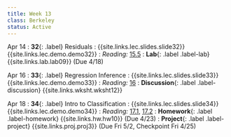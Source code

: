 ```yaml
---
title: Week 13
class: Berkeley
status: Active
---
```


Apr 14
: **32**{: .label} Residuals
  : {{site.links.lec.slides.slide32}} {{site.links.lec.demo.demo32}}
: _Reading:_ [15.5](https://inferentialthinking.com/chapters/15/5/Visual_Diagnostics.html)
: **Lab**{: .label .label-lab} {{site.links.lab.lab09}} (Due 4/18)

Apr 16
: **33**{: .label} Regression Inference
    : {{site.links.lec.slides.slide33}} {{site.links.lec.demo.demo33}}
: _Reading:_ [16](https://inferentialthinking.com/chapters/16/Inference_for_Regression.html)
: **Discussion**{: .label .label-discussion} {{site.links.wksht.wksht12}}

Apr 18
: **34**{: .label} Intro to Classification
    : {{site.links.lec.slides.slide34}} {{site.links.lec.demo.demo34}}
: _Reading:_ [17.1](https://inferentialthinking.com/chapters/17/1/Nearest_Neighbors.html), [17.2](https://inferentialthinking.com/chapters/17/2/Training_and_Testing.html)
: **Homework**{: .label .label-homework} {{site.links.hw.hw10}} (Due 4/23)
: **Project**{: .label .label-project} {{site.links.proj.proj3}} (Due Fri 5/2, Checkpoint Fri 4/25)